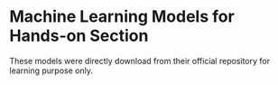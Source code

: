 # Machine Learning Models for Hands-on Section
These models were directly download from their official repository for learning purpose only.
